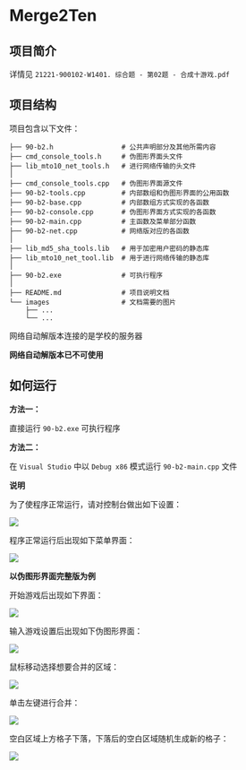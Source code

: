 # Merge2Ten

## 项目简介

详情见 `21221-900102-W1401. 综合题 - 第02题 - 合成十游戏.pdf`

## 项目结构

项目包含以下文件：

```
├── 90-b2.h                 # 公共声明部分及其他所需内容
├── cmd_console_tools.h     # 伪图形界面头文件
├── lib_mto10_net_tools.h   # 进行网络传输的头文件
│
├── cmd_console_tools.cpp   # 伪图形界面源文件
├── 90-b2-tools.cpp         # 内部数组和伪图形界面的公用函数
├── 90-b2-base.cpp          # 内部数组方式实现的各函数
├── 90-b2-console.cpp       # 伪图形界面方式实现的各函数
├── 90-b2-main.cpp          # 主函数及菜单部分函数
├── 90-b2-net.cpp           # 网络版对应的各函数
│
├── lib_md5_sha_tools.lib   # 用于加密用户密码的静态库
├── lib_mto10_net_tool.lib  # 用于进行网络传输的静态库
│
├── 90-b2.exe               # 可执行程序
│
├── README.md               # 项目说明文档
└── images                  # 文档需要的图片
    ├── ...
    └── ...
```

网络自动解版本连接的是学校的服务器

**网络自动解版本已不可使用**

## 如何运行

**方法一：**

直接运行 `90-b2.exe` 可执行程序

**方法二：**

在 `Visual Studio` 中以 `Debug x86` 模式运行 `90-b2-main.cpp` 文件

**说明**

为了使程序正常运行，请对控制台做出如下设置：

<img src="./images/setting.png">

程序正常运行后出现如下菜单界面：

<img src="./images/menu.png">

**以伪图形界面完整版为例**

开始游戏后出现如下界面：

<img src="./images/gameset.png">

输入游戏设置后出现如下伪图形界面：

<img src="./images/interface.png">

鼠标移动选择想要合并的区域：

<img src="./images/select.png">

单击左键进行合并：

<img src="./images/merge.png">

空白区域上方格子下落，下落后的空白区域随机生成新的格子：

<img src="./images/addnew.png">
